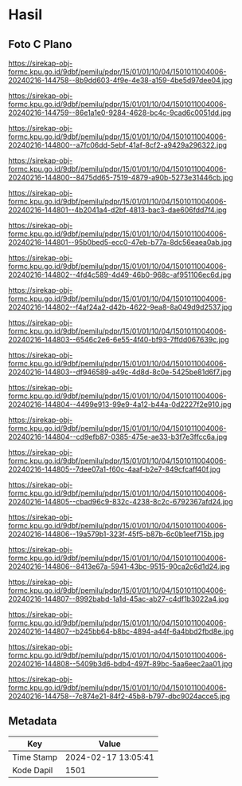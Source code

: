 # Hasil

## Foto C Plano

https://sirekap-obj-formc.kpu.go.id/9dbf/pemilu/pdpr/15/01/01/10/04/1501011004006-20240216-144758--8b9dd603-4f9e-4e38-a159-4be5d97dee04.jpg

https://sirekap-obj-formc.kpu.go.id/9dbf/pemilu/pdpr/15/01/01/10/04/1501011004006-20240216-144759--86e1a1e0-9284-4628-bc4c-9cad6c0051dd.jpg

https://sirekap-obj-formc.kpu.go.id/9dbf/pemilu/pdpr/15/01/01/10/04/1501011004006-20240216-144800--a7fc06dd-5ebf-41af-8cf2-a9429a296322.jpg

https://sirekap-obj-formc.kpu.go.id/9dbf/pemilu/pdpr/15/01/01/10/04/1501011004006-20240216-144800--8475dd65-7519-4879-a90b-5273e31446cb.jpg

https://sirekap-obj-formc.kpu.go.id/9dbf/pemilu/pdpr/15/01/01/10/04/1501011004006-20240216-144801--4b2041a4-d2bf-4813-bac3-dae606fdd7f4.jpg

https://sirekap-obj-formc.kpu.go.id/9dbf/pemilu/pdpr/15/01/01/10/04/1501011004006-20240216-144801--95b0bed5-ecc0-47eb-b77a-8dc56eaea0ab.jpg

https://sirekap-obj-formc.kpu.go.id/9dbf/pemilu/pdpr/15/01/01/10/04/1501011004006-20240216-144802--4fd4c589-4d49-46b0-968c-af951106ec6d.jpg

https://sirekap-obj-formc.kpu.go.id/9dbf/pemilu/pdpr/15/01/01/10/04/1501011004006-20240216-144802--f4af24a2-d42b-4622-9ea8-8a049d9d2537.jpg

https://sirekap-obj-formc.kpu.go.id/9dbf/pemilu/pdpr/15/01/01/10/04/1501011004006-20240216-144803--6546c2e6-6e55-4f40-bf93-7ffdd067639c.jpg

https://sirekap-obj-formc.kpu.go.id/9dbf/pemilu/pdpr/15/01/01/10/04/1501011004006-20240216-144803--df946589-a49c-4d8d-8c0e-5425be81d6f7.jpg

https://sirekap-obj-formc.kpu.go.id/9dbf/pemilu/pdpr/15/01/01/10/04/1501011004006-20240216-144804--4499e913-99e9-4a12-b44a-0d2227f2e910.jpg

https://sirekap-obj-formc.kpu.go.id/9dbf/pemilu/pdpr/15/01/01/10/04/1501011004006-20240216-144804--cd9efb87-0385-475e-ae33-b3f7e3ffcc6a.jpg

https://sirekap-obj-formc.kpu.go.id/9dbf/pemilu/pdpr/15/01/01/10/04/1501011004006-20240216-144805--7dee07a1-f60c-4aaf-b2e7-849cfcaff40f.jpg

https://sirekap-obj-formc.kpu.go.id/9dbf/pemilu/pdpr/15/01/01/10/04/1501011004006-20240216-144805--cbad96c9-832c-4238-8c2c-6792367afd24.jpg

https://sirekap-obj-formc.kpu.go.id/9dbf/pemilu/pdpr/15/01/01/10/04/1501011004006-20240216-144806--19a579b1-323f-45f5-b87b-6c0b1eef715b.jpg

https://sirekap-obj-formc.kpu.go.id/9dbf/pemilu/pdpr/15/01/01/10/04/1501011004006-20240216-144806--8413e67a-5941-43bc-9515-90ca2c6d1d24.jpg

https://sirekap-obj-formc.kpu.go.id/9dbf/pemilu/pdpr/15/01/01/10/04/1501011004006-20240216-144807--8992babd-1a1d-45ac-ab27-c4df1b3022a4.jpg

https://sirekap-obj-formc.kpu.go.id/9dbf/pemilu/pdpr/15/01/01/10/04/1501011004006-20240216-144807--b245bb64-b8bc-4894-a44f-6a4bbd2fbd8e.jpg

https://sirekap-obj-formc.kpu.go.id/9dbf/pemilu/pdpr/15/01/01/10/04/1501011004006-20240216-144808--5409b3d6-bdb4-497f-89bc-5aa6eec2aa01.jpg

https://sirekap-obj-formc.kpu.go.id/9dbf/pemilu/pdpr/15/01/01/10/04/1501011004006-20240216-144758--7c874e21-84f2-45b8-b797-dbc9024acce5.jpg


## Metadata

| Key        | Value               |
| ---------- | ------------------- |
| Time Stamp | 2024-02-17 13:05:41 |
| Kode Dapil | 1501                |




